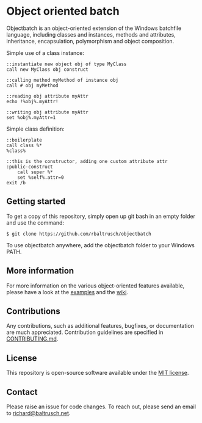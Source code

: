 # Object oriented batch

Objectbatch is an object-oriented extension of the Windows batchfile language, including classes and instances, methods and attributes, inheritance, encapsulation, polymorphism and object composition.

Simple use of a class instance:
```batch
::instantiate new object obj of type MyClass
call new MyClass obj construct

::calling method myMethod of instance obj
call # obj myMethod

::reading obj attribute myAttr
echo !%obj%.myAttr!

::writing obj attribute myAttr
set %obj%.myAttr=1
```

Simple class definition:
```batch
::boilerplate
call class %*
%class%

::this is the constructor, adding one custom attribute attr
:public-construct
    call super %*
    set %self%.attr=0
exit /b
```

## Getting started

To get a copy of this repository, simply open up git bash in an empty folder and use the command:

    $ git clone https://github.com/rbaltrusch/objectbatch

To use objectbatch anywhere, add the objectbatch folder to your Windows PATH.

## More information

For more information on the various object-oriented features available, please have a look at the [examples](https://github.com/rbaltrusch/objectbatch/tree/master/examples) and the [wiki](https://github.com/rbaltrusch/objectbatch/wiki).

## Contributions

Any contributions, such as additional features, bugfixes, or documentation are much appreciated. Contribution guidelines are specified in [CONTRIBUTING.md](https://github.com/rbaltrusch/objectbatch/blob/master/CONTRIBUTING.md).

## License

This repository is open-source software available under the [MIT license](https://github.com/rbaltrusch/objectbatch/blob/master/LICENSE).

## Contact

Please raise an issue for code changes. To reach out, please send an email to richard@baltrusch.net.
